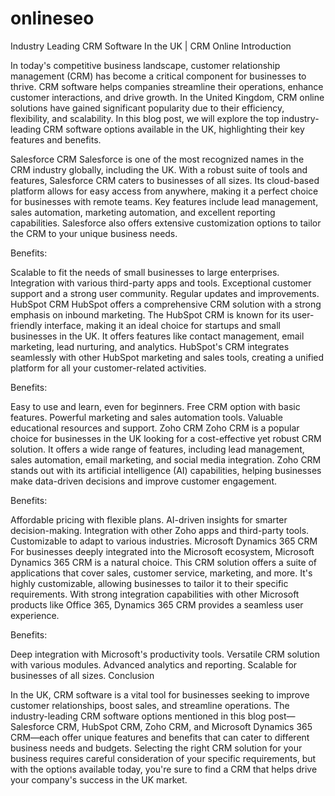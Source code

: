 # onlineseo
Industry Leading CRM Software In the UK | CRM Online
Introduction

In today's competitive business landscape, customer relationship management (CRM) has become a critical component for businesses to thrive. CRM software helps companies streamline their operations, enhance customer interactions, and drive growth. In the United Kingdom, CRM online solutions have gained significant popularity due to their efficiency, flexibility, and scalability. In this blog post, we will explore the top industry-leading CRM software options available in the UK, highlighting their key features and benefits.

Salesforce CRM
Salesforce is one of the most recognized names in the CRM industry globally, including the UK. With a robust suite of tools and features, Salesforce CRM caters to businesses of all sizes. Its cloud-based platform allows for easy access from anywhere, making it a perfect choice for businesses with remote teams. Key features include lead management, sales automation, marketing automation, and excellent reporting capabilities. Salesforce also offers extensive customization options to tailor the CRM to your unique business needs.

Benefits:

Scalable to fit the needs of small businesses to large enterprises.
Integration with various third-party apps and tools.
Exceptional customer support and a strong user community.
Regular updates and improvements.
HubSpot CRM
HubSpot offers a comprehensive CRM solution with a strong emphasis on inbound marketing. The HubSpot CRM is known for its user-friendly interface, making it an ideal choice for startups and small businesses in the UK. It offers features like contact management, email marketing, lead nurturing, and analytics. HubSpot's CRM integrates seamlessly with other HubSpot marketing and sales tools, creating a unified platform for all your customer-related activities.

Benefits:

Easy to use and learn, even for beginners.
Free CRM option with basic features.
Powerful marketing and sales automation tools.
Valuable educational resources and support.
Zoho CRM
Zoho CRM is a popular choice for businesses in the UK looking for a cost-effective yet robust CRM solution. It offers a wide range of features, including lead management, sales automation, email marketing, and social media integration. Zoho CRM stands out with its artificial intelligence (AI) capabilities, helping businesses make data-driven decisions and improve customer engagement.

Benefits:

Affordable pricing with flexible plans.
AI-driven insights for smarter decision-making.
Integration with other Zoho apps and third-party tools.
Customizable to adapt to various industries.
Microsoft Dynamics 365 CRM
For businesses deeply integrated into the Microsoft ecosystem, Microsoft Dynamics 365 CRM is a natural choice. This CRM solution offers a suite of applications that cover sales, customer service, marketing, and more. It's highly customizable, allowing businesses to tailor it to their specific requirements. With strong integration capabilities with other Microsoft products like Office 365, Dynamics 365 CRM provides a seamless user experience.

Benefits:

Deep integration with Microsoft's productivity tools.
Versatile CRM solution with various modules.
Advanced analytics and reporting.
Scalable for businesses of all sizes.
Conclusion

In the UK, CRM software is a vital tool for businesses seeking to improve customer relationships, boost sales, and streamline operations. The industry-leading CRM software options mentioned in this blog post—Salesforce CRM, HubSpot CRM, Zoho CRM, and Microsoft Dynamics 365 CRM—each offer unique features and benefits that can cater to different business needs and budgets. Selecting the right CRM solution for your business requires careful consideration of your specific requirements, but with the options available today, you're sure to find a CRM that helps drive your company's success in the UK market.

